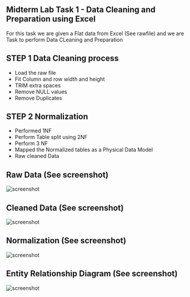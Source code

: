 ## Midterm Lab Task 1 - Data Cleaning and Preparation using Excel

For this task we are given a Flat data from Excel (See rawfile) and we are Task to perform Data CLeaning and Preparation

## STEP 1 Data Cleaning process
- Load the raw file
- Fit Column and row width and height
- TRIM extra spaces
- Remove NULL values
- Remove Duplicates

## STEP 2 Normalization
- Performed 1NF
- Perform Table split using 2NF
- Perform 3 NF
- Mapped the Normalized tables as a Physical Data Model
- Raw cleaned Data


## Raw Data (See screenshot)
![screenshot](image/RAW.png)
## Cleaned Data (See screenshot)
![screenshot](image/cleaneddata.png)
## Normalization (See screenshot)
![screenshot](image/normalization.png)
## Entity Relationship Diagram (See screenshot)
![screenshot](image/DATAMODEL.png)
